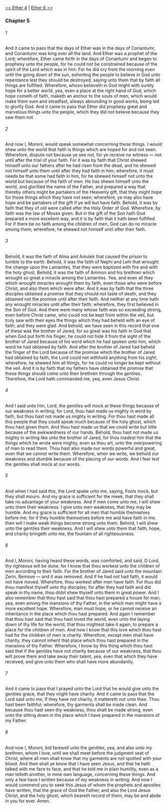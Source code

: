 [<< Ether 4](Ether%204)  |  [Ether 6 >>](Ether%206)

### Chapter 5
###### 1
And it came to pass that the days of Ether was in the days of Coriantumr, and Coriantumr was king over all the land. And Ether was a prophet of the Lord; wherefore, Ether came forth in the days of Coriantumr and began to prophesy unto the people, for he could not be constrained because of the spirit of the Lord which was in him. For he did cry from the morning even until the going down of the sun, exhorting the people to believe in God unto repentance lest they should be destroyed, saying unto them that by faith all things are fulfilled. Wherefore, whoso believeth in God might with surety hope for a better world, yea, even a place at the right hand of God, which hope cometh of faith, maketh an anchor to the souls of men, which would make them sure and steadfast, always abounding in good works, being led to glorify God. And it came to pass that Ether did prophesy great and marvelous things unto the people, which they did not believe because they saw them not.

###### 2
And now I, Moroni, would speak somewhat concerning these things. I would shew unto the world that faith is things which are hoped for and not seen. Wherefore, dispute not because ye see not, for ye receive no witness — not until after the trial of your faith. For it was by faith that Christ shewed himself unto our fathers after he had risen from the dead, and he shewed not himself unto them until after they had faith in him; wherefore, it must needs be that some had faith in him, for he shewed himself not unto the world but because of the faith of men. He has shewn himself unto the world, and glorified the name of the Father, and prepared a way that thereby others might be partakers of the Heavenly gift, that they might hope for those things which they have not seen; wherefore, ye may also have hope and be partakers of the gift if ye will but have faith. Behold, it was by faith that they of old were called after the Holy Order of God. Wherefore, by faith was the law of Moses given. But in the gift of the Son hath God prepared a more excellent way, and it is by faith that it hath been fulfilled. For if there be no faith among the children of men, God can do no miracle among them; wherefore, he shewed not himself until after their faith.

###### 3
Behold, it was the faith of Alma and Amulek that caused the prison to tumble to the earth. Behold, it was the faith of Nephi and Lehi that wrought the change upon the Lamanites, that they were baptized with fire and with the holy ghost. Behold, it was the faith of Ammon and his brethren which wrought so great a miracle among the Lamanites. Yea, and even all they which wrought miracles wrought them by faith, even those who were before Christ, and also them which were after. And it was by faith that the three disciples obtained a promise that they should not taste of death, and they obtained not the promise until after their faith. And neither at any time hath any wrought miracles until after their faith; wherefore, they first believed in the Son of God. And there were many whose faith was so exceeding strong, even before Christ came, who could not be kept from within the veil, but truly saw with their eyes the things which they had beheld with an eye of faith; and they were glad. And behold, we have seen in this record that one of these was the brother of Jared, for so great was his faith in God that when God put forth his finger, he could not hide it from the sight of the brother of Jared because of his word which he had spoken unto him, which word he had obtained by faith. And after the brother of Jared had beheld the finger of the Lord because of the promise which the brother of Jared had obtained by faith, the Lord could not withhold anything from his sight; wherefore, he shewed him all things, for he could no longer be kept without the veil. And it is by faith that my fathers have obtained the promise that these things should come unto their brethren through the gentiles. Therefore, the Lord hath commanded me, yea, even Jesus Christ.

###### 4
And I said unto him, Lord, the gentiles will mock at these things because of our weakness in writing; for Lord, thou hast made us mighty in word by faith, but thou hast not made us mighty in writing. For thou hast made all this people that they could speak much because of the holy ghost, which thou hast given them. And thou hast made us that we could write but little because of the awkwardness of our hands. Behold, thou hast not made us mighty in writing like unto the brother of Jared, for thou madest him that the things which he wrote were mighty, even as thou art, unto the overpowering of man to read them. Thou hast also made our words powerful and great, even that we cannot write them. Wherefore, when we write, we behold our weakness and stumble because of the placing of our words. And I fear lest the gentiles shall mock at our words.

###### 5
And when I had said this, the Lord spake unto me, saying, Fools mock, but they shall mourn. And my grace is sufficient for the meek, that they shall take no advantage of your weakness. And if men come unto me, I will shew unto them their weakness. I give unto men weakness, that they may be humble. And my grace is sufficient for all men that humble themselves before me; for if they humble themselves before me and have faith in me, then will I make weak things become strong unto them. Behold, I will shew unto the gentiles their weakness. And I will shew unto them that faith, hope, and charity bringeth unto me, the fountain of all righteousness.

###### 6
And I, Moroni, having heard these words, was comforted, and said, O Lord, thy righteous will be done, for I know that thou workest unto the children of men according to their faith. For the brother of Jared said unto the mountain Zerin, Remove — and it was removed. And if he had not had faith, it would not have moved. Wherefore, thou workest after men have faith. For thus did thou manifest thyself unto thy disciples; for after they had faith and did speak in thy name, thou didst shew thyself unto them in great power. And I also remember that thou hast said that thou hast prepared a house for man, yea, even among the mansions of thy Father, in the which man might have a more excellent hope. Wherefore, man must hope, or he cannot receive an inheritance in the place which thou hast prepared. And again I remember that thou hast said that thou hast loved the world, even unto the laying down of thy life for the world, that thou mightest take it again, to prepare a place for the children of men. And now I know that this love which thou hast had for the children of men is charity. Wherefore, except men shall have charity, they cannot inherit that place which thou hast prepared in the mansions of thy Father. Wherefore, I know by this thing which thou hast said that if the gentiles have not charity because of our weakness, that thou wilt prove them and take away their talent, yea, even that which they have received, and give unto them who shall have more abundantly.

###### 7
And it came to pass that I prayed unto the Lord that he would give unto the gentiles grace, that they might have charity. And it came to pass that the Lord said unto me, If they have not charity, it mattereth not unto thee. Thou hast been faithful; wherefore, thy garments shall be made clean. And because thou hast seen thy weakness, thou shalt be made strong, even unto the sitting down in the place which I have prepared in the mansions of my Father.

###### 8
And now I, Moroni, bid farewell unto the gentiles, yea, and also unto my brethren, whom I love, until we shall meet before the judgment seat of Christ, where all men shall know that my garments are not spotted with your blood. And then shall ye know that I have seen Jesus, and that he hath talked with me face to face, and that he told me in plain humility, even as a man telleth another, in mine own language, concerning these things. And only a few have I written because of my weakness in writing. And now I would commend you to seek this Jesus of whom the prophets and apostles have written, that the grace of God the Father, and also the Lord Jesus Christ, and the holy ghost, which beareth record of them, may be and abide in you for ever. Amen.